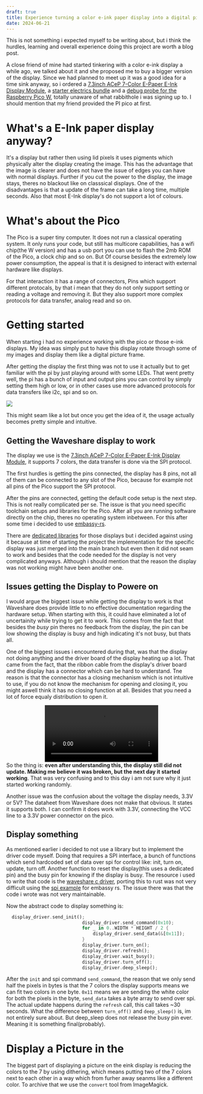 ```yaml
---
draft: true
title: Experience turning a color e-ink paper display into a digital picture frame...and learning rust along the way.2024-02-06
date: 2024-06-21
---
```

This is not something i expected myself to be writing about, but i think the hurdles, learning and overall experience doing this project are worth a blog post.

A close friend of mine had started tinkering with a color e-ink display a while ago, we talked about it and she proposed me to buy a bigger version of the display. Since we had planned to meet up it was a good idea for a time sink anyway, so i ordered a [7.3inch ACeP 7-Color E-Paper E-Ink Display Module](https://www.waveshare.com/7.3inch-e-paper-hat-f.htm), a [starter electrics bundle](https://www.amazon.de/dp/B09WRBHS7B?ref=ppx_yo2ov_dt_b_product_details&th=1) and a [debug probe for the Raspberry Pico W](https://www.amazon.de/dp/B0CG3BV1TZ?psc=1&ref=ppx_yo2ov_dt_b_product_details), totally unaware of what rabbithole i was signing up to. I should mention that my friend provided the PI pico at first.

# What's a E-Ink paper display anyway?
It's a display but rather then using lid pixels it uses pigments which physically alter the display creating the image.
This has the advantage that the image is clearer and does not have the issue of edges you can have with normal displays.
Further if you cut the power to the display, the image stays, theres no blackout like on classsical displays.
One of the disadvantages is that a update of the frame can take a long time, multiple seconds. Also that most E-Ink display's do not support a lot of colours.

# What's about the Pico
The Pico is a super tiny computer. It does not run a classical operating system. It only runs your code, but still has multicore capabilities, has a wifi chip(the W version) and has a usb port you can use to flash the 2mb ROM of the Pico, a clock chip and so on.
But Of course besides the extremely low power consumption, the appeal is that it is designed to interact with external hardware like displays.

For that interaction it has a range of connectors, Pins which support different protocals, by that i mean that they do not only support setting or reading a voltage and removing it. But they also support more complex protocols for data transfer, analog read and so on.

# Getting started
When starting i had no experience working with the pico or those e-ink displays. My idea was simply put to have this display rotate through some of my images and display them like a digital picture frame.

After getting the display the first thing was not to use it actually but to get familiar with the pi by just playing around with some LEDs.
That went pretty well, the pi has a bunch of input and output pins you can control by simply setting them high or low, or in other cases use more advanced protocols for data transfers like i2c, spi and so on.

<img src="/assets/images/eink/diagram.png" style="width: auto" />

This might seam like a lot but once you get the idea of it, the usage actually becomes pretty simple and intuitive.

## Getting the Waveshare display to work
The display we use is the [7.3inch ACeP 7-Color E-Paper E-Ink Display Module](https://www.waveshare.com/7.3inch-e-paper-hat-f.htm), it supports 7 colors, the data transfer is done via the SPI protocol.

The first hurdles is getting the pins connected, the display has 8 pins, not all of them can be connected to any slot of the Pico, because for example not all pins of the Pico support the SPI protocol.

After the pins are connected, getting the default code setup is the next step. This is not really complicated per se. The issue is that you need specific toolchain setups and libraries for the Pico. After all you are running software directly on the chip, theres no operating system inbetween.
For this after some time i decided to use [embassy-rs](https://github.com/embassy-rs/embassy).

There are [dedicated libraries](https://github.com/caemor/epd-waveshare) for those displays but i decided against using it because at time of starting the project the implementation for the specific display was just merged into the main branch but even then it did not seam to work and besides that the code needed for the display is not very complicated anyways.
Although i should mention that the reason the display was not working might have been another one. 

## Issues getting the Display to Powere on
I would argue the biggest issue while getting the display to work is that Waveshare does provide little to no effective documentation regarding the hardware setup. When starting with this, it could have eliminated a lot of uncertainity while trying to get it to work.
This comes from the fact that besides the *busy* pin theres no feedback from the display, the pin can be low showing the display is busy and high indicating it's not busy, but thats all.

One of the biggest issues i encountered during that, was that the display not doing anything and the driver board of the display heating up a lot. That came from the fact, that the ribbon cable from the display's driver board and the display has a connector which can be hard to understand.
Tne reason is that the connector has a closing mechanism which is not intuitive to use, if you do not know the mechanism for opening and closing it, you might aswell think it has no closing function at all. Besides that you need a lot of force equaly distribution to open it.

<video style="height: auto; width: auto; display: block; margin: 0 auto; max-height: 600px;" controls><source src="/assets/images/eink/connector.mov" type="video/mp4"></video>
So the thing is: **even after understanding this, the display still did not update. Making me believe it was broken, but the next day it started working**. That was very confusing and to this day i am not sure why it just started working randomly.

Another issue was the confusion about the voltage the display needs, 3.3V or 5V? The dataheet from Waveshare does not make that obvious. It states it supports both. I can confirm it does work with 3.3V, connecting the VCC line to a 3.3V power connector on the pico.

## Display something
As mentioned earlier i decided to not use a library but to implement the driver code myself.
Doing that requires a SPI interface, a bunch of functions which send hardcoded set of data over spi for control like: init, turn on, update, turn off. Another function to reset the display(this uses a dedicated pin) and the busy pin for knowing if the display is busy.
The resource i used to write that code is the [waveshare c driver](https://github.com/waveshareteam/e-Paper/blob/master/RaspberryPi_JetsonNano/c/lib/e-Paper/EPD_7in3f.c), porting this to rust was not very difficult using the [spi example](https://github.com/embassy-rs/embassy/blob/main/examples/rp/src/bin/spi.rs) for embassy rs.
The issue there was that the code i wrote was not very maintainable.

Now the abstract code to display something is:
```rs
  display_driver.send_init();
                            display_driver.send_command(0x10);
                            for _ in 0..WIDTH * HEIGHT / 2 {
                                display_driver.send_data(&[0x11]);
                            }
                            display_driver.turn_on();
                            display_driver.refresh();
                            display_driver.wait_busy();
                            display_driver.turn_off();
                            display_driver.deep_sleep();
```
After the `init` and spi command `send_command`, the reason that we only send half the pixels in bytes is that the 7 colors the display supports means we can fit two colors in one byte. `0x11` means we are sending the white color for both the pixels in the byte, `send_data` takes a byte array to send over spi.
The actual update happens during the `refresh` call, this call takes ~30 seconds.
What the difference between `turn_off()` and `deep_sleep()` is, im not entirely sure about. But deep_sleep does not release the busy pin ever. Meaning it is something final(probably).

# Display a Picture in the 
The biggest part of displaying a picture on the eink display is reducing the colors to the 7 by using dithering, which means putting two of the 7 colors next to each other in a way which from furher away seanms like a different color.
To archive that we use the `convert` tool from ImageMagick.